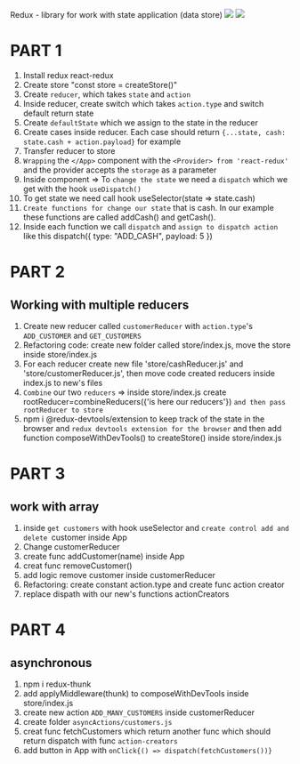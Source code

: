 Redux - library for work with state application (data store)
![](../../Screenshot_1.png)
![](../../Screenshot_2.png)

# PART 1
1. Install redux react-redux
2. Create store "const store = createStore()"
3. Create `reducer`, which takes `state` and `action`
4. Inside reducer, create switch which takes `action.type` and switch default return state
5. Create `defaultState` which we assign to the state in the reducer
6. Create cases inside reducer. Each case should return `{...state, cash: state.cash + action.payload}` for example
7. Transfer reducer to store 
8. `Wrapping` the `</App>` component with the `<Provider> from 'react-redux'` and the provider accepts the `storage` as a parameter
9. Inside </App> component => To `change the state` we need a `dispatch` which we get with the hook `useDispatch()`
10. To get state we need call hook useSelector(state => state.cash)
11. `Create functions for change our state` that is cash. In our example these functions are called addCash() and getCash(). 
12. Inside each function we call `dispatch` and `assign to dispatch action` like this  dispatch({ type: "ADD_CASH", payload: 5 })

# PART 2
## Working with multiple reducers

1. Create new reducer called `customerReducer` with `action.type`'s `ADD_CUSTOMER` and `GET_CUSTOMERS`
2. Refactoring code: create new folder called store/index.js, move the store inside store/index.js
3. For each reducer create new file 'store/cashReducer.js' and 'store/customerReducer.js', then move code created reducers inside index.js to new's files
4. `Combine` our two `reducers` => inside store/index.js create rootReducer=combineReducers({'is here our reducers'}) `and then pass rootReducer to store`
5. npm i @redux-devtools/extension to keep track of the state in the browser and `redux devtools extension for the browser` and then add function composeWithDevTools() to createStore() inside store/index.js

# PART 3
## work with array
1. inside </App> `get customers` with hook useSelector and `create control add and delete `customer inside App
2. Change customerReducer
3. create func addCustomer(name) inside App
4. creat func removeCustomer()
5. add logic remove customer inside customerReducer
6. Refactoring: create constant action.type and create func action creator
7. replace dispath with our new's functions actionCreators

# PART 4
## asynchronous

1. npm i redux-thunk
2. add applyMiddleware(thunk) to composeWithDevTools inside store/index.js
3. create new action `ADD_MANY_CUSTOMERS` inside customerReducer
4. create folder `asyncActions/customers.js`
5. creat func fetchCustomers which return another func which should return dispatch with func `action-creators`
6. add button in App with `onClick{() => dispatch(fetchCustomers())}`
